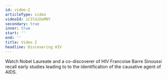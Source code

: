 ```yaml
---
id: video-2
articleType: video
videoId: iC3lUzDeM0Y
secondary: true
inner: true
start: '' 
end: ''
title: Video 2
headline: Discovering HIV
---
```

Watch Nobel Laureate and a co-discoverer of HIV Francoise Barre Sinoussi recall early studies leading to to the identification of the causative agent of AIDS.
